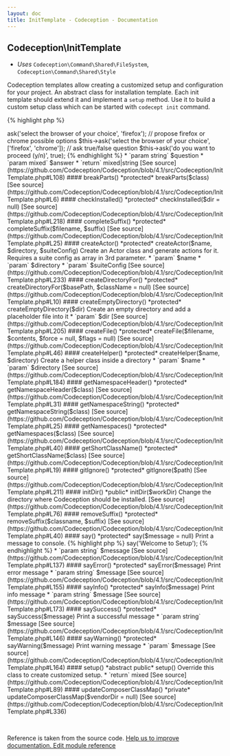 ```yaml
---
layout: doc
title: InitTemplate - Codeception - Documentation
---
```



## Codeception\InitTemplate


* *Uses* `Codeception\Command\Shared\FileSystem`, `Codeception\Command\Shared\Style`

Codeception templates allow creating a customized setup and configuration for your project.
An abstract class for installation template. Each init template should extend it and implement a `setup` method.
Use it to build a custom setup class which can be started with `codecept init` command.


{% highlight php %}

<?php
namespace Codeception\Template; // it is important to use this namespace so codecept init could locate this template
class CustomInstall extends \Codeception\InitTemplate
{
     public function setup()
     {
        // implement this
     }
}

{% endhighlight %}
This class provides various helper methods for building customized setup


#### __construct()

 *public* __construct($input, $output) 

[See source](https://github.com/Codeception/Codeception/blob/4.1/src/Codeception/InitTemplate.php#L66)

#### addModulesToComposer()

 *protected* addModulesToComposer($modules) 

[See source](https://github.com/Codeception/Codeception/blob/4.1/src/Codeception/InitTemplate.php#L260)

#### addStyles()

 *public* addStyles($output) 

[See source](https://github.com/Codeception/Codeception/blob/4.1/src/Codeception/InitTemplate.php#L9)

#### ask()

 *protected* ask($question, $answer = null) 

{% highlight php %}

<?php
// propose firefox as default browser
$this->ask('select the browser of your choice', 'firefox');

// propose firefox or chrome possible options
$this->ask('select the browser of your choice', ['firefox', 'chrome']);

// ask true/false question
$this->ask('do you want to proceed (y/n)', true);

{% endhighlight %}

 * `param string` $question
 * `param mixed` $answer
 * `return` mixed|string

[See source](https://github.com/Codeception/Codeception/blob/4.1/src/Codeception/InitTemplate.php#L108)

#### breakParts()

 *protected* breakParts($class) 

[See source](https://github.com/Codeception/Codeception/blob/4.1/src/Codeception/InitTemplate.php#L6)

#### checkInstalled()

 *protected* checkInstalled($dir = null) 

[See source](https://github.com/Codeception/Codeception/blob/4.1/src/Codeception/InitTemplate.php#L218)

#### completeSuffix()

 *protected* completeSuffix($filename, $suffix) 

[See source](https://github.com/Codeception/Codeception/blob/4.1/src/Codeception/InitTemplate.php#L25)

#### createActor()

 *protected* createActor($name, $directory, $suiteConfig) 

Create an Actor class and generate actions for it.
Requires a suite config as array in 3rd parameter.

 * `param` $name
 * `param` $directory
 * `param` $suiteConfig

[See source](https://github.com/Codeception/Codeception/blob/4.1/src/Codeception/InitTemplate.php#L233)

#### createDirectoryFor()

 *protected* createDirectoryFor($basePath, $className = null) 

[See source](https://github.com/Codeception/Codeception/blob/4.1/src/Codeception/InitTemplate.php#L10)

#### createEmptyDirectory()

 *protected* createEmptyDirectory($dir) 

Create an empty directory and add a placeholder file into it
 * `param` $dir

[See source](https://github.com/Codeception/Codeception/blob/4.1/src/Codeception/InitTemplate.php#L205)

#### createFile()

 *protected* createFile($filename, $contents, $force = null, $flags = null) 

[See source](https://github.com/Codeception/Codeception/blob/4.1/src/Codeception/InitTemplate.php#L46)

#### createHelper()

 *protected* createHelper($name, $directory) 

Create a helper class inside a directory

 * `param` $name
 * `param` $directory

[See source](https://github.com/Codeception/Codeception/blob/4.1/src/Codeception/InitTemplate.php#L184)

#### getNamespaceHeader()

 *protected* getNamespaceHeader($class) 

[See source](https://github.com/Codeception/Codeception/blob/4.1/src/Codeception/InitTemplate.php#L31)

#### getNamespaceString()

 *protected* getNamespaceString($class) 

[See source](https://github.com/Codeception/Codeception/blob/4.1/src/Codeception/InitTemplate.php#L25)

#### getNamespaces()

 *protected* getNamespaces($class) 

[See source](https://github.com/Codeception/Codeception/blob/4.1/src/Codeception/InitTemplate.php#L40)

#### getShortClassName()

 *protected* getShortClassName($class) 

[See source](https://github.com/Codeception/Codeception/blob/4.1/src/Codeception/InitTemplate.php#L19)

#### gitIgnore()

 *protected* gitIgnore($path) 

[See source](https://github.com/Codeception/Codeception/blob/4.1/src/Codeception/InitTemplate.php#L211)

#### initDir()

 *public* initDir($workDir) 

Change the directory where Codeception should be installed.

[See source](https://github.com/Codeception/Codeception/blob/4.1/src/Codeception/InitTemplate.php#L76)

#### removeSuffix()

 *protected* removeSuffix($classname, $suffix) 

[See source](https://github.com/Codeception/Codeception/blob/4.1/src/Codeception/InitTemplate.php#L40)

#### say()

 *protected* say($message = null) 

Print a message to console.

{% highlight php %}

<?php
$this->say('Welcome to Setup');

{% endhighlight %}


 * `param string` $message

[See source](https://github.com/Codeception/Codeception/blob/4.1/src/Codeception/InitTemplate.php#L137)

#### sayError()

 *protected* sayError($message) 

Print error message
 * `param string` $message

[See source](https://github.com/Codeception/Codeception/blob/4.1/src/Codeception/InitTemplate.php#L155)

#### sayInfo()

 *protected* sayInfo($message) 

Print info message
 * `param string` $message

[See source](https://github.com/Codeception/Codeception/blob/4.1/src/Codeception/InitTemplate.php#L173)

#### saySuccess()

 *protected* saySuccess($message) 

Print a successful message
 * `param string` $message

[See source](https://github.com/Codeception/Codeception/blob/4.1/src/Codeception/InitTemplate.php#L146)

#### sayWarning()

 *protected* sayWarning($message) 

Print warning message
 * `param` $message

[See source](https://github.com/Codeception/Codeception/blob/4.1/src/Codeception/InitTemplate.php#L164)

#### setup()

 *abstract public* setup() 

Override this class to create customized setup.
 * `return` mixed

[See source](https://github.com/Codeception/Codeception/blob/4.1/src/Codeception/InitTemplate.php#L89)

#### updateComposerClassMap()

 *private* updateComposerClassMap($vendorDir = null) 

[See source](https://github.com/Codeception/Codeception/blob/4.1/src/Codeception/InitTemplate.php#L336)

<p>&nbsp;</p><div class="alert alert-warning">Reference is taken from the source code. <a href="https://github.com/Codeception/Codeception/blob/4.1/src/Codeception/InitTemplate.php">Help us to improve documentation. Edit module reference</a></div>
